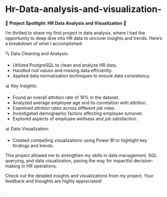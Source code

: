 # Hr-Data-analysis-and-visualization-

 

🚀 **Project Spotlight: HR Data Analysis and Visualization** 🚀

I’m thrilled to share my first project in data analysis, where I had the opportunity to deep dive into HR data to uncover insights and trends. Here’s a breakdown of what I accomplished:

🔍 Data Cleaning and Analysis:
- Utilized PostgreSQL to clean and analyze HR data.
- Handled null values and missing data efficiently.
- Applied data normalization techniques to ensure data consistency.

📊 Key Insights:
- Found an overall attrition rate of 16% in the dataset.
- Analyzed average employee age and its correlation with attrition.
- Examined attrition rates across different job roles.
- Investigated demographic factors affecting employee turnover.
- Explored aspects of employee wellness and job satisfaction.

📊 Data Visualization:
- Created compelling visualizations using Power BI to highlight key findings and trends.

This project allowed me to strengthen my skills in data management, SQL querying, and data visualization, paving the way for impactful decision-making in HR operations.

Check out the detailed insights and visualizations from my project. Your feedback and thoughts are highly appreciated!

 

 .
